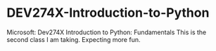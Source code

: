 # DEV274X-Introduction-to-Python
Microsoft: Dev274X Introduction to Python: Fundamentals
This is the second class I am taking. Expecting more fun.
